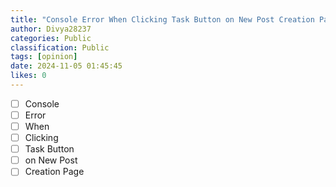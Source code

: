 ```yaml
---
title: "Console Error When Clicking Task Button on New Post Creation Page"
author: Divya28237
categories: Public
classification: Public
tags: [opinion]
date: 2024-11-05 01:45:45 
likes: 0
---
```


* [ ] Console 
* [ ] Error 
* [ ] When 
* [ ] Clicking 
* [ ] Task Button 
* [ ] on New Post
* [ ] Creation Page